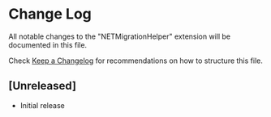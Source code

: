 # Change Log

All notable changes to the "NETMigrationHelper" extension will be documented in this file.

Check [Keep a Changelog](http://keepachangelog.com/) for recommendations on how to structure this file.

## [Unreleased]

- Initial release